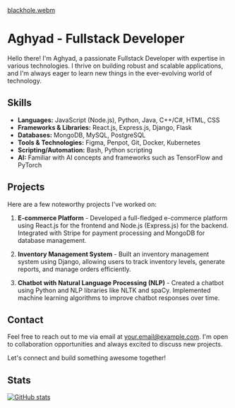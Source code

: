 [blackhole.webm](https://github.com/dr-dark-flames/dr-dark-flames/assets/12224035/3f6a15c2-3a16-4f34-af31-0a2a95d626f0)

# Aghyad - Fullstack Developer

Hello there! I'm Aghyad, a passionate Fullstack Developer with expertise in various technologies. I thrive on building robust and scalable applications, and I'm always eager to learn new things in the ever-evolving world of technology.

## Skills

- **Languages:** JavaScript (Node.js), Python, Java, C++/C#, HTML, CSS
- **Frameworks & Libraries:** React.js, Express.js, Django, Flask
- **Databases:** MongoDB, MySQL, PostgreSQL
- **Tools & Technologies:** Figma, Penpot, Git, Docker, Kubernetes
- **Scripting/Automation:** Bash, Python scripting
- **AI:** Familiar with AI concepts and frameworks such as TensorFlow and PyTorch

## Projects

Here are a few noteworthy projects I've worked on:

1. **E-commerce Platform** - Developed a full-fledged e-commerce platform using React.js for the frontend and Node.js (Express.js) for the backend. Integrated with Stripe for payment processing and MongoDB for database management.

2. **Inventory Management System** - Built an inventory management system using Django, allowing users to track inventory levels, generate reports, and manage orders efficiently.

3. **Chatbot with Natural Language Processing (NLP)** - Created a chatbot using Python and NLP libraries like NLTK and spaCy. Implemented machine learning algorithms to improve chatbot responses over time.

## Contact

Feel free to reach out to me via email at [your.email@example.com](mailto:your.email@example.com). I'm open to collaboration opportunities and always excited to discuss new projects.

Let's connect and build something awesome together!

## Stats

[![GitHub stats](https://github-readme-stats.vercel.app/api?username=dr-dark-flames)](https://github.com/anuraghazra/github-readme-stats)

